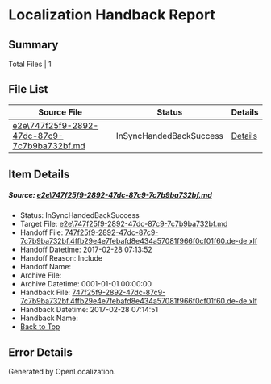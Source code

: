 # <a name='report-top'></a> Localization Handback Report

## Summary
 Total Files | 1

## File List
 Source File | Status | Details 
 ----------- | ------ | ------- 
 [e2e\747f25f9-2892-47dc-87c9-7c7b9ba732bf.md](https://github.com/OpenLocalizationTestOrg/ol-test4/blob/c3d721df7fa3252efa36f801696e79fcd167a4f4/e2e/747f25f9-2892-47dc-87c9-7c7b9ba732bf.md) | InSyncHandedBackSuccess | [Details](#f2b6b1be2ed2e12d7c095231108871f1e5b330191)

## Item Details
##### <a name='f2b6b1be2ed2e12d7c095231108871f1e5b330191'></a> Source: [e2e\747f25f9-2892-47dc-87c9-7c7b9ba732bf.md](https://github.com/OpenLocalizationTestOrg/ol-test4/blob/c3d721df7fa3252efa36f801696e79fcd167a4f4/e2e/747f25f9-2892-47dc-87c9-7c7b9ba732bf.md)
* Status: InSyncHandedBackSuccess
* Target File: [e2e\747f25f9-2892-47dc-87c9-7c7b9ba732bf.md](https://github.com/OpenLocalizationTestOrg/ol-test4-dede/blob/9b0485859178558803816fd74715e88f11ff3757/e2e/747f25f9-2892-47dc-87c9-7c7b9ba732bf.md)
* Handoff File: [747f25f9-2892-47dc-87c9-7c7b9ba732bf.4ffb29e4e7febafd8e434a57081f966f0cf01f60.de-de.xlf](https://github.com/OpenLocalizationTestOrg/ol-test4-handoff/blob/90bc07858cf8e6f26a54f423c5476272092a579a/ol-handoff/OpenLocalizationTestOrg/ol-test4-dede/xinjiang/ht/747f25f9-2892-47dc-87c9-7c7b9ba732bf.4ffb29e4e7febafd8e434a57081f966f0cf01f60.de-de.xlf)
* Handoff Datetime: 2017-02-28 07:13:52
* Handoff Reason: Include
* Handoff Name: 
* Archive File: 
* Archive Datetime: 0001-01-01 00:00:00
* Handback File: [747f25f9-2892-47dc-87c9-7c7b9ba732bf.4ffb29e4e7febafd8e434a57081f966f0cf01f60.de-de.xlf](https://github.com/OpenLocalizationTestOrg/ol-test4-handback/blob/dc11835397c1d154ef1c4a566bfd22ba4b346013/ol-handback/OpenLocalizationTestOrg/ol-test4-dede/xinjiang/ht/747f25f9-2892-47dc-87c9-7c7b9ba732bf.4ffb29e4e7febafd8e434a57081f966f0cf01f60.de-de.xlf)
* Handback Datetime: 2017-02-28 07:14:51
* Handback Name: 
* [Back to Top](#report-top)


## Error Details

Generated by OpenLocalization.
